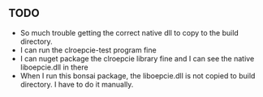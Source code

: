 ## TODO

 - So much trouble getting the correct native dll to copy to the build directory.
 - I can run the clroepcie-test program fine
 - I can nuget package the clroepcie library fine and I can see the native liboepcie.dll in there
 - When I run this bonsai package, the liboepcie.dll is not copied to build directory. I have to do it manually.